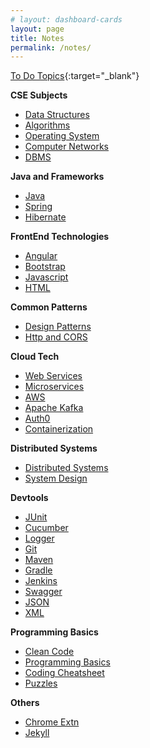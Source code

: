 ```yaml
---
# layout: dashboard-cards
layout: page
title: Notes
permalink: /notes/
---
```


[To Do Topics](todo){:target="_blank"}

**CSE Subjects**
  - [Data Structures](cs/ds)
  - [Algorithms](cs/algorithms)
  - [Operating System](cs/os)
  - [Computer Networks](cs/computer-networks)
  - [DBMS](cs/dbms)

**Java and Frameworks**
  - [Java](java)
  - [Spring](spring)
  - [Hibernate](hibernate)

**FrontEnd Technologies**
  - [Angular](angular)
  - [Bootstrap](bootstrap)
  - [Javascript](js)
  - [HTML](html)

**Common Patterns**
  - [Design Patterns](design-patterns)
  - [Http and CORS](http)

**Cloud Tech**
  - [Web Services](webservices)
  - [Microservices](microservices)
  - [AWS](aws)
  - [Apache Kafka](kafka)
  - [Auth0](auth0)
  - [Containerization](containerization)

**Distributed Systems**
  - [Distributed Systems](distributed-systems)
  - [System Design](system-design)

**Devtools**
  - [JUnit](junit)
  - [Cucumber](cucumber)
  - [Logger](logger)
  - [Git](git)
  - [Maven](maven)
  - [Gradle](gradle)
  - [Jenkins](jenkins)
  - [Swagger](swagger)
  - [JSON](json)
  - [XML](xml)

**Programming Basics**
  - [Clean Code](clean-code)
  - [Programming Basics](programming/basics)
  - [Coding Cheatsheet](programming/cheatsheet)
  - [Puzzles](others/puzzles)

**Others**
  - [Chrome Extn](chrome-extn)
  - [Jekyll](jekyll)

